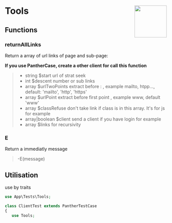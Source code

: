 # Tools <img align="right" width="100" height="100" src="https://avatars.githubusercontent.com/u/68180174?s=80 ">


## Functions

### returnAllLinks

Return a array of url links of page and sub-page:

**If you use PantherCase, create a other client for call this function**

>- string $start url of strat seek
>- int $descent number or sub links
>- array $urlTwoPoints extract before : , example mailto, htpp..., default: 'mailto', 'http', 'https'
>- array $urlPoint extract before first point , example www, default 'www'
>- array $classRefuse don't take link if class is in this array. It's for js for example
>- array|boolean $client send a client if you have login for example
>- array $links for recursivity

### E

Return a immediatly message
>-E(message)

## Utilisation

use by traits

```php
use App\Tests\Tools;

class ClientTest extends PantherTestCase
{
   use Tools;
```
